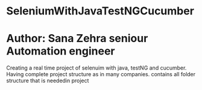 # SeleniumWithJavaTestNGCucumber
# Author: Sana Zehra seniour Automation engineer

Creating a real time project of selenuim with java, testNG and cucumber. Having complete project structure as in many companies.
contains all folder structure that is neededin project
